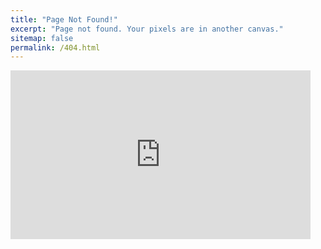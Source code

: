 ```yaml
---
title: "Page Not Found!"
excerpt: "Page not found. Your pixels are in another canvas."
sitemap: false
permalink: /404.html
---
```


<iframe src="https://giphy.com/embed/1EmBoG0IL50VIJLWTs" width="480" height="270" frameBorder="0" class="giphy-embed" allowFullScreen></iframe><p><a href="https://giphy.com/gifs/republicrecords-superbowl-theweeknd-1EmBoG0IL50VIJLWTs"></a></p>

<script type="text/javascript">
  var GOOG_FIXURL_LANG = 'en';
  var GOOG_FIXURL_SITE = '{{ site.url }}'
</script>
<script type="text/javascript"
  src="//linkhelp.clients.google.com/tbproxy/lh/wm/fixurl.js">
</script>

